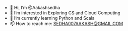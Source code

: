 - 👋 Hi, I’m @Aakashsedha
- 👀 I’m interested in Exploring CS and Cloud Computing
- 🌱 I’m currently learning Python and Scala
- 📫 How to reach me: SEDHA007AAKASH@GMAIL.COM

<!---
Aakashsedha/Aakashsedha is a ✨ special ✨ repository because its `README.md` (this file) appears on your GitHub profile.
You can click the Preview link to take a look at your changes.
--->
